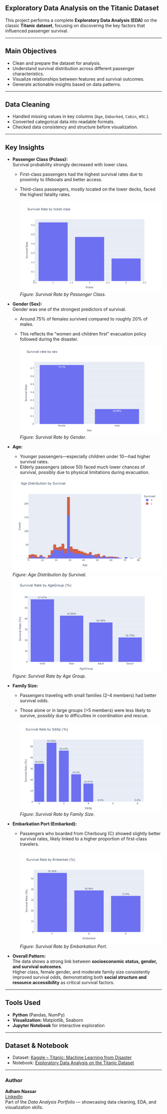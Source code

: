 ##  Exploratory Data Analysis on the Titanic Dataset

This project performs a complete **Exploratory Data Analysis (EDA)** on the classic **Titanic dataset**, focusing on discovering the key factors that influenced passenger survival.  

---

##  Main Objectives
- Clean and prepare the dataset for analysis.  
- Understand survival distribution across different passenger characteristics.  
- Visualize relationships between features and survival outcomes.  
- Generate actionable insights based on data patterns.  

---

##  Data Cleaning
- Handled missing values in key columns (`Age`, `Embarked`, `Cabin`, etc.).  
- Converted categorical data into readable formats.  
- Checked data consistency and structure before visualization.  

---

##  Key Insights

- **Passenger Class (Pclass):**  
  Survival probability strongly decreased with lower class.  
  - First-class passengers had the highest survival rates due to proximity to lifeboats and better access.  
  - Third-class passengers, mostly located on the lower decks, faced the highest fatality rates.

    ![Survival Rate by Passenger Class](../assets/titanic/survival-rate-by-passenger-class.png "Survival Rate by Passenger Class")
         *Figure: Survival Rate by Passenger Class.*

- **Gender (Sex):**  
  Gender was one of the strongest predictors of survival.  
  - Around 75% of females survived compared to roughly 20% of males.  
  - This reflects the “women and children first” evacuation policy followed during the disaster.

    ![Survival Rate by Gender](../assets/titanic/survival-rate-by-gender.png "Survival Rate by Gender")
         *Figure: Survival Rate by Gender.*

- **Age:**  
  - Younger passengers—especially children under 10—had higher survival rates.  
  - Elderly passengers (above 50) faced much lower chances of survival, possibly due to physical limitations during evacuation.

  ![Age Distribution by Survival](../assets/titanic/age-distribution-by-survival.png "Age Distribution by Survival")
     *Figure: Age Distribution by Survival.*
  ![Survival Rate by Age Group](../assets/titanic/Survival_Rate_by_AgeGroup.png "Survival Rate by Age Group")
    *Figure: Survival Rate by Age Group.*

- **Family Size:**  
  - Passengers traveling with small families (2–4 members) had better survival odds.  
  - Those alone or in large groups (>5 members) were less likely to survive, possibly due to difficulties in coordination and rescue.

    ![Survival Rate by Family Size](../assets/titanic/survival-rate-by-family-size.png "Survival Rate by Family Size")
         *Figure: Survival Rate by Family Size.*

- **Embarkation Port (Embarked):**  
  - Passengers who boarded from Cherbourg (C) showed slightly better survival rates, likely linked to a higher proportion of first-class travelers.

    ![Survival Rate by Embarkation Port](../assets/titanic/survival-rate-by-embarkation-port.png "Survival Rate by Embarkation Port")
         *Figure: Survival Rate by Embarkation Port.*

- **Overall Pattern:**  
  The data shows a strong link between **socioeconomic status, gender, and survival outcomes**.  
  Higher class, female gender, and moderate family size consistently improved survival odds, demonstrating both **social structure and resource accessibility** as critical survival factors.

---

##  Tools Used
- **Python** (Pandas, NumPy)
- **Visualization:** Matplotlib, Seaborn
- **Jupyter Notebook** for interactive exploration

---

##  Dataset & Notebook
- Dataset: [Kaggle – Titanic: Machine Learning from Disaster](https://www.kaggle.com/c/titanic)  
- Notebook: [Exploratory Data Analysis on the Titanic Dataset](https://www.kaggle.com/code/adham1nassar/exploratory-data-analysis-on-the-titanic-dataset)

---

###  Author
**Adham Nassar**  
[LinkedIn](https://www.linkedin.com/in/adham-nassar-83ba54347)  
Part of the *Data Analysis Portfolio* — showcasing data cleaning, EDA, and visualization skills.


